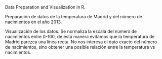 Data Preparation and Visualization in R.

Preparación de datos de la temperatura de Madrid y del número de nacimientos en el
año 2013.

Visualización de los datos. Se normaliza la escala del número de nacimientos entre 0-100,
de esta manera evitamos que la temperatura de Madrid parezca una línea recta. No nos
interesa el dato exacto del número de nacimientos, sino obtener una posible relación entre
la temperatura vs nacimientos. 

